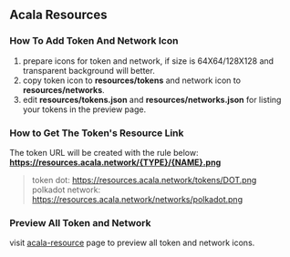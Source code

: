 ## Acala Resources

### How To Add Token And Network Icon
  1. prepare icons for token and network, if size is 64X64/128X128 and transparent background will better.
  2. copy token icon to **resources/tokens** and network icon to **resources/networks**.
  3. edit **resources/tokens.json** and **resources/networks.json** for listing your tokens in the preview page.

### How to Get The Token's Resource Link
  The token URL will be created with the rule below:
  **https://resources.acala.network/{TYPE}/{NAME}.png**

  > token dot: https://resources.acala.network/tokens/DOT.png   
  > polkadot network: https://resources.acala.network/networks/polkadot.png
  
### Preview All Token and Network
  visit [acala-resource](https://resources.acala.network) page to preview all token and network icons.
